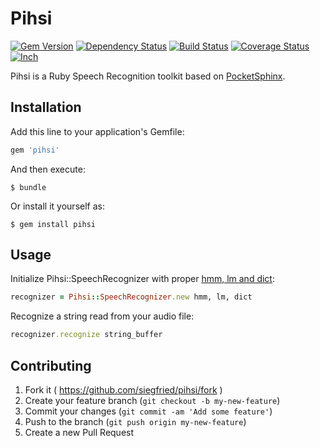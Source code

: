 # Pihsi

[![Gem Version](https://badge.fury.io/rb/pihsi.svg)](http://badge.fury.io/rb/pihsi)
[![Dependency Status](https://gemnasium.com/siegfried/pihsi.svg)](https://gemnasium.com/siegfried/pihsi)
[![Build Status](https://travis-ci.org/siegfried/pihsi.svg?branch=master)](https://travis-ci.org/siegfried/pihsi)
[![Coverage Status](https://coveralls.io/repos/siegfried/pihsi/badge.png)](https://coveralls.io/r/siegfried/pihsi)
[![Inch](http://inch-ci.org/github/siegfried/pihsi.png?branch=master)](http://inch-ci.org/github/siegfried/pihsi)

Pihsi is a Ruby Speech Recognition toolkit based on [PocketSphinx](http://cmusphinx.sourceforge.net).

## Installation

Add this line to your application's Gemfile:

```ruby
gem 'pihsi'
```

And then execute:

    $ bundle

Or install it yourself as:

    $ gem install pihsi

## Usage

Initialize Pihsi::SpeechRecognizer with proper [hmm, lm and dict](http://cmusphinx.sourceforge.net/wiki/tutorialpocketsphinx#initialization):

```ruby
recognizer = Pihsi::SpeechRecognizer.new hmm, lm, dict
```

Recognize a string read from your audio file:

```ruby
recognizer.recognize string_buffer
```

## Contributing

1. Fork it ( https://github.com/siegfried/pihsi/fork )
2. Create your feature branch (`git checkout -b my-new-feature`)
3. Commit your changes (`git commit -am 'Add some feature'`)
4. Push to the branch (`git push origin my-new-feature`)
5. Create a new Pull Request
